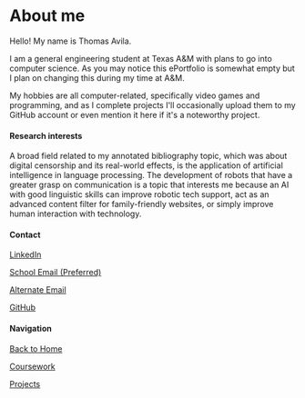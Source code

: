 # About me

Hello! My name is Thomas Avila.

I am a general engineering student at Texas A&M with plans to go into computer science. As you may notice this ePortfolio is somewhat empty but I plan on changing this during my time at A&M.

My hobbies are all computer-related, specifically video games and programming, and as I complete projects I'll occasionally upload them to my GitHub account or even mention it here if it's a noteworthy project.

#### Research interests
A broad field related to my annotated bibliography topic, which was about digital censorship and its real-world effects, is the application of artificial intelligence in language processing. The development of robots that have a greater grasp on communication is a topic that interests me because an AI with good linguistic skills can improve robotic tech support, act as an advanced content filter for family-friendly websites, or simply improve human interaction with technology.

#### Contact
[LinkedIn](https://www.linkedin.com/in/thomavila/)

[School Email (Preferred)](mailto:thomavila@tamu.edu)

[Alternate Email](mailto:taavila320@gmail.edu)

[GitHub](https://github.com/submindraikou)

#### Navigation
[Back to Home](/ePortfolio)

[Coursework](/ePortfolio/Academics)

[Projects](/ePortfolio/Projects)
